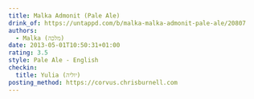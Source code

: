 ```yaml
---
title: Malka Admonit (Pale Ale)
drink_of: https://untappd.com/b/malka-malka-admonit-pale-ale/20807
authors:
  - Malka (מלכה)
date: 2013-05-01T10:50:31+01:00
rating: 3.5
style: Pale Ale - English
checkin:
  title: Yulia (יוליה)
posting_method: https://corvus.chrisburnell.com
---
```

